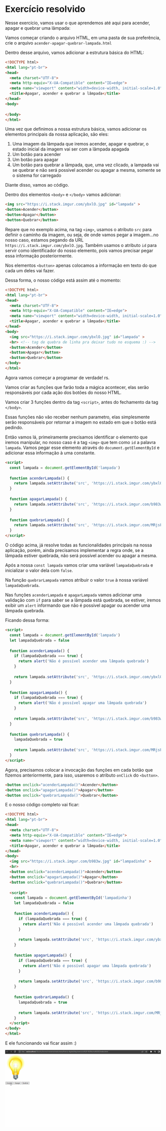 # Exercício resolvido

Nesse exercício, vamos usar o que aprendemos até aqui para acender, apagar e quebrar uma lâmpada:

Vamos começar criando o arquivo HTML, em uma pasta de sua preferência, crie o arquivo `acender-apagar-quebrar-lampada.html`

Dentro desse arquivo, vamos adicionar a estrutura básica do HTML:

```html
<!DOCTYPE html>
<html lang="pt-br">
<head>
  <meta charset="UTF-8">
  <meta http-equiv="X-UA-Compatible" content="IE=edge">
  <meta name="viewport" content="width=device-width, initial-scale=1.0">
  <title>Apagar, acender e quebrar a lâmpada</title>
</head>
<body>

</body>
</html>
```

Uma vez que definimos a nossa estrutura básica, vamos adicionar os elementos principais da nossa aplicação, são eles:

1. Uma imagem da lâmpada que iremos acender, apagar e quebrar, o estado inicial da imagem vai ser com a lâmpada apagada
2. Um botão para acender
3. Um botão para apagar
4. Um botão para quebrar a lâmpada, que, uma vez clicado, a lampada vai se quebrar e não será possivel acender ou apagar a mesma, somente se o sistema for carregado

Diante disso, vamos ao código.

Dentro dos elementos `<body>` e `</body>` vamos adicionar:

```html
<img src="https://i.stack.imgur.com/ybxlO.jpg" id="lampada" >
<button>Acender</button>
<button>Apagar</button>
<button>Quebrar</button>
```

Repare que no exemplo acima, na tag `<img>`, usamos o atributo `src` para definir o caminho da imagem, ou seja, de onde vamos pegar a imagem...no nosso caso, estamos pegando da URL `https://i.stack.imgur.com/ybxlO.jpg`. Também usamos o atributo `id` para servir como identificador do nosso elemento, pois vamos precisar pegar essa informação posteriormente.

Nos elementos `<button>` apenas colocamos a informação em texto do que cada um deles vai fazer.

Dessa forma, o nosso código está assim até o momento:

```html
<!DOCTYPE html>
<html lang="pt-br">
<head>
  <meta charset="UTF-8">
  <meta http-equiv="X-UA-Compatible" content="IE=edge">
  <meta name="viewport" content="width=device-width, initial-scale=1.0">
  <title>Apagar, acender e quebrar a lâmpada</title>
</head>
<body>
  <img src="https://i.stack.imgur.com/ybxlO.jpg" id="lampada" >
  <br> <!-- tag de quebra de linha pra deixar tudo no esquema :) -->
  <button>Acender</button>
  <button>Apagar</button>
  <button>Quebrar</button>
</body>
</html>
```

Agora vamos começar a programar de verdade! rs.

Vamos criar as funções que farão toda a mágica acontecer, elas serão responsáveis por cada ação dos botões do nosso HTML.

Vamos criar 3 funções dentro da tag `<script>`, antes do fechamento da tag `</body>`.

Essas funções não vão receber nenhum parametro, elas simplesmente serão responsáveis por retornar a imagem no estado em que o botão está pedindo.

Então vamos lá, primeiramente precisamos identificar o elemento que iremos manipular, no nosso caso é a tag `<img>` que tem como `id` a palavra `lampada`. Vamos pegar esse elemento através do `document.getElementById` e adicionar essa informação à uma constante.

```html
<script>
  const lampada = document.getElementById('lampada')

  function acenderLampada() {
    return lampada.setAttribute('src', 'https://i.stack.imgur.com/ybxlO.jpg')
  }

  function apagarLampada() {
    return lampada.setAttribute('src', 'https://i.stack.imgur.com/b983w.jpg')
  }

  function quebrarLampada() {
    return lampada.setAttribute('src', 'https://i.stack.imgur.com/MRjsF.jpg')
  }
</script>
```

O código acima, já resolve todas as funcionalidades principais na nossa aplicação, porém, ainda precisamos implementar a regra onde, se a lâmpada estiver quebrada, não será possível acender ou apagar a mesma.

Após a nossa `const lampada` vamos criar uma variável `lampadaQuebrada` e inicializar o valor dela com `false`.

Na função `quebrarLampada` vamos atribuir o valor `true` à nossa variável `lampadaQuebrada`.

Nas funções `acenderLampada` e `apagarLampada` vamos adicionar uma validação com `if` para saber se a lâmpada está quebrada, se estiver, iremos exibir um `alert` informando que não é possivel apagar ou acender uma lâmpada quebrada.

Ficando dessa forma:

```html
<script>
  const lampada = document.getElementById('lampada')
  let lampadaQuebrada = false

  function acenderLampada() {
    if (lampadaQuebrada === true) {
      return alert('Não é possível acender uma lâmpada quebrada')
    }

    return lampada.setAttribute('src', 'https://i.stack.imgur.com/ybxlO.jpg')
  }

  function apagarLampada() {
    if (lampadaQuebrada === true) {
      return alert('Não é possível apagar uma lâmpada quebrada')
    }

    return lampada.setAttribute('src', 'https://i.stack.imgur.com/b983w.jpg')
  }

  function quebrarLampada() {
    lampadaQuebrada = true

    return lampada.setAttribute('src', 'https://i.stack.imgur.com/MRjsF.jpg')
  }
</script>
```

Agora, precisamos colocar a invocação das funções em cada botão que fizemos anteriormente, para isso, usaremos o atributo `onClick` do `<button>`.

```html
<button onclick="acenderLampada()">Acender</button>
<button onclick="apagarLampada()">Apagar</button>
<button onclick="quebrarLampada()">Quebrar</button>
```

E o nosso código completo vai ficar:

```html
<!DOCTYPE html>
<html lang="pt-br">
<head>
  <meta charset="UTF-8">
  <meta http-equiv="X-UA-Compatible" content="IE=edge">
  <meta name="viewport" content="width=device-width, initial-scale=1.0">
  <title>Apagar, acender e quebrar a lâmpada</title>
</head>
<body>
  <img src="https://i.stack.imgur.com/b983w.jpg" id="lampadinha" >
  <br>
  <button onclick="acenderLampada()">Acender</button>
  <button onclick="apagarLampada()">Apagar</button>
  <button onclick="quebrarLampada()">Quebrar</button>

  <script>
    const lampada = document.getElementById('lampadinha')
    let lampadaQuebrada = false
    
    function acenderLampada() {
      if (lampadaQuebrada === true) {
        return alert('Não é possível acender uma lâmpada quebrada')
      }

      return lampada.setAttribute('src', 'https://i.stack.imgur.com/ybxlO.jpg')
    }

    function apagarLampada() {
      if (lampadaQuebrada === true) {
        return alert('Não é possível apagar uma lâmpada quebrada')
      }

      return lampada.setAttribute('src', 'https://i.stack.imgur.com/b983w.jpg')
    }

    function quebrarLampada() {
      lampadaQuebrada = true

      return lampada.setAttribute('src', 'https://i.stack.imgur.com/MRjsF.jpg')
    }
  </script>
</body>
</html>
```

E ele funcionando vai ficar assim :)

<img src="../img/lampada.gif" alt="Lâmpada" />

